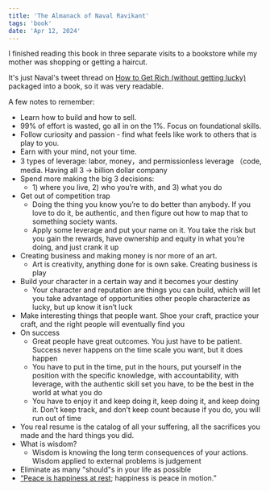 ```yaml
---
title: 'The Almanack of Naval Ravikant'
tags: 'book'
date: 'Apr 12, 2024'
---
```


I finished reading this book in three separate visits to a bookstore while my mother was shopping or getting a haircut.

It's just Naval's tweet thread on [How to Get Rich (without getting lucky)](https://twitter.com/naval/status/1002103360646823936?lang=en) packaged into a book, so it was very readable.

A few notes to remember:

- Learn how to build and how to sell.
- 99% of effort is wasted, go all in on the 1%. Focus on
  foundational skills.
- Follow curiosity and passion - find what feels like work to others that is play to you.
- Earn with your mind, not your time.
- 3 types of leverage: labor, money，and permissionless leverage （code, media. Having all 3 -> billion dollar company
- Spend more making the big 3 decisions:
  - 1\) where you live, 2) who you’re with, and 3) what you do
- Get out of competition trap
  - Doing the thing you know you’re to do better than anybody. If you love to do it, be authentic, and then figure out how to map that to something society wants.
  - Apply some leverage and put your name on it. You take the risk but you gain the rewards, have ownership and equity in what you’re doing, and just crank it up
- Creating business and making money is nor more of an art.
  - Art is creativity, anything done for is own sake. Creating business is play
- Build your character in a certain way and it becomes your destiny
  - Your character and reputation are things you can build, which will let you take advantage of opportunities other people characterize as lucky, but up know it isn’t luck
- Make interesting things that people want. Shoe your craft, practice your craft, and the right people will eventually find you
- On success
  - Great people have great outcomes. You just have to be patient. Success never happens on the time scale you want, but it does happen
  - You have to put in the time, put in the hours, put yourself in the position with the specific knowledge, with accountability, with leverage, with the authentic skill set you have, to be the best in the world at what you do
  - You have to enjoy it and keep doing it, keep doing it, and keep doing it. Don’t keep track, and don’t keep count because if you do, you will run out of time
- You real resume is the catalog of all your suffering, all the sacrifices you made and the hard things you did.
- What is wisdom?
  - Wisdom is knowing the long term consequences of your actions. Wisdom applied to external problems is judgement
- Eliminate as many "should"s in your life as possible
- [“Peace is happiness at rest](https://nav.al/peace-motion); happiness is peace in motion.”
